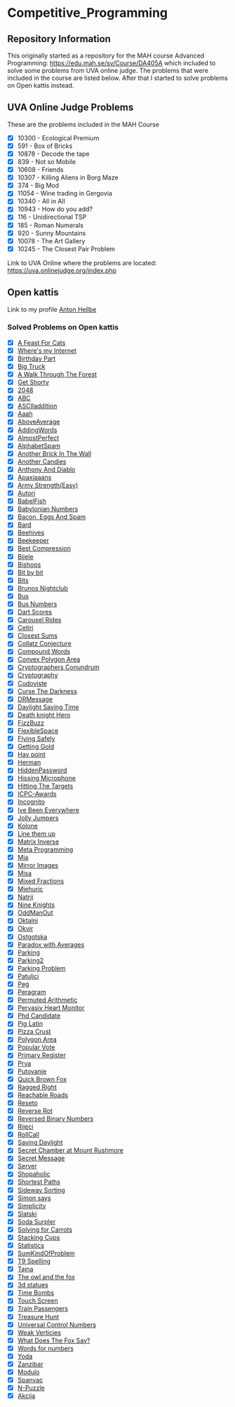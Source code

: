# Competitive_Programming

## Repository Information

This originally started as a repository for the MAH course Advanced Programming: https://edu.mah.se/sv/Course/DA405A which included to solve some problems from UVA online judge. The problems that were included in the course are listed below. After that I started to solve problems on Open kattis instead.


## UVA Online Judge Problems

These are the problems included in the MAH Course

- [x] 10300 - Ecological Premium
- [x] 591 - Box of Bricks
- [x] 10878 - Decode the tape
- [x] 839 - Not so Mobile
- [x] 10608 - Friends
- [x] 10307 - Killing Aliens in Borg Maze
- [x] 374 - Big Mod
- [x] 11054 - Wine trading in Gergovia
- [x] 10340 - All in All
- [x] 10943 - How do you add?
- [x] 116 - Unidirectional TSP
- [x] 185 - Roman Numerals
- [x] 920 - Sunny Mountains
- [x] 10078 - The Art Gallery
- [x] 10245 - The Closest Pair Problem

Link to UVA Online where the problems are located:
https://uva.onlinejudge.org/index.php

## Open kattis
Link to my profile [Anton Hellbe](https://open.kattis.com/users/anton-hellbe)
### Solved Problems on Open kattis

- [x] [A Feast For Cats]()
- [x] [Where's my Internet](https://github.com/AntonHellbe/Competitve_Programming/blob/master/OpenKattis/WheresMyInternet.java)
- [x] [Birthday Part](https://github.com/AntonHellbe/Competitve_Programming/blob/master/OpenKattis/BirthdayParty.java)
- [x] [Big Truck](https://github.com/AntonHellbe/Competitve_Programming/blob/master/OpenKattis/BigTruck.java)
- [x] [A Walk Through The Forest](https://github.com/AntonHellbe/Competitve_Programming/blob/master/OpenKattis/AWalkThroughTheForest.java)
- [x] [Get Shorty](https://github.com/AntonHellbe/Competitve_Programming/blob/master/OpenKattis/GetShorty.java)
- [x] [2048](https://github.com/AntonHellbe/Competitve_Programming/blob/master/OpenKattis/2048.java)
- [x] [ABC](https://github.com/AntonHellbe/Competitve_Programming/blob/master/OpenKattis/ABC.java)
- [x] [ASCIIaddition](https://github.com/AntonHellbe/Competitve_Programming/blob/master/OpenKattis/ASCIIaddition.java)
- [x] [Aaah](https://github.com/AntonHellbe/Competitve_Programming/blob/master/OpenKattis/Aaahhh.java)
- [x] [AboveAverage](https://github.com/AntonHellbe/Competitve_Programming/blob/master/OpenKattis/AboveAverage.java)
- [x] [AddingWords](https://github.com/AntonHellbe/Competitve_Programming/blob/master/OpenKattis/AddingWords.java)
- [x] [AlmostPerfect](https://github.com/AntonHellbe/Competitve_Programming/blob/master/OpenKattis/AlmostPerfect.java)
- [x] [AlphabetSpam](https://github.com/AntonHellbe/Competitve_Programming/blob/master/OpenKattis/AlphabetSpam.java)
- [x] [Another Brick In The Wall](https://github.com/AntonHellbe/Competitve_Programming/blob/master/OpenKattis/AnotherBrickInTheWall.java)
- [x] [Another Candies](https://github.com/AntonHellbe/Competitve_Programming/blob/master/OpenKattis/AnotherCandies.java)
- [x] [Anthony And Diablo](https://github.com/AntonHellbe/Competitve_Programming/blob/master/OpenKattis/AnthonyAndDiablo.java)
- [x] [Apaxiaaans](https://github.com/AntonHellbe/Competitve_Programming/blob/master/OpenKattis/Apaxiaaaaans.java)
- [x] [Army Strength(Easy)](https://github.com/AntonHellbe/Competitve_Programming/blob/master/OpenKattis/ArmyStrength.java)
- [x] [Autori](https://github.com/AntonHellbe/Competitve_Programming/blob/master/OpenKattis/Autori.java)
- [x] [BabelFish](https://github.com/AntonHellbe/Competitve_Programming/blob/master/OpenKattis/Babelfish.java)
- [x] [Babylonian Numbers](https://github.com/AntonHellbe/Competitve_Programming/blob/master/OpenKattis/BabylonianNumbers.java)
- [x] [Bacon, Eggs And Spam](https://github.com/AntonHellbe/Competitve_Programming/blob/master/OpenKattis/BaconEggsSpam.java)
- [x] [Bard](https://github.com/AntonHellbe/Competitve_Programming/blob/master/OpenKattis/Bard.java)
- [x] [Beehives](https://github.com/AntonHellbe/Competitve_Programming/blob/master/OpenKattis/Beehives.java)
- [x] [Beekeeper](https://github.com/AntonHellbe/Competitve_Programming/blob/master/OpenKattis/Beekeeper.java)
- [x] [Best Compression](https://github.com/AntonHellbe/Competitve_Programming/blob/master/OpenKattis/BestCompression.java)
- [x] [Bijele](https://github.com/AntonHellbe/Competitve_Programming/blob/master/OpenKattis/Bijele.java)
- [x] [Bishops](https://github.com/AntonHellbe/Competitve_Programming/blob/master/OpenKattis/Bishops.java)
- [x] [Bit by bit](https://github.com/AntonHellbe/Competitve_Programming/blob/master/OpenKattis/BitByBit.java)
- [x] [Bits](https://github.com/AntonHellbe/Competitve_Programming/blob/master/OpenKattis/Bits.java)
- [x] [Brunos Nightclub](https://github.com/AntonHellbe/Competitve_Programming/blob/master/OpenKattis/BrunosNightclub.java)
- [x] [Bus](https://github.com/AntonHellbe/Competitve_Programming/blob/master/OpenKattis/Bus.java)
- [x] [Bus Numbers](https://github.com/AntonHellbe/Competitve_Programming/blob/master/OpenKattis/BusNumbers.java)
- [x] [Dart Scores](https://github.com/AntonHellbe/Competitve_Programming/blob/master/OpenKattis/CalcDartScores.java)
- [x] [Carousel Rides](https://github.com/AntonHellbe/Competitve_Programming/blob/master/OpenKattis/CarouselRides.java)
- [x] [Cetiri](https://github.com/AntonHellbe/Competitve_Programming/blob/master/OpenKattis/Cetiri.java)
- [x] [Closest Sums](https://github.com/AntonHellbe/Competitve_Programming/blob/master/OpenKattis/ClosestSums.java)
- [x] [Collatz Conjecture](https://github.com/AntonHellbe/Competitve_Programming/blob/master/OpenKattis/CollatzConjecture.java)
- [x] [Compound Words](https://github.com/AntonHellbe/Competitve_Programming/blob/master/OpenKattis/CompoundWords.java)
- [x] [Convex Polygon Area](https://github.com/AntonHellbe/Competitve_Programming/blob/master/OpenKattis/ConvexPolygonArea.java)
- [x] [Cryptographers Conundrum](https://github.com/AntonHellbe/Competitve_Programming/blob/master/OpenKattis/CryptographersConundrum.java)
- [x] [Cryptography](https://github.com/AntonHellbe/Competitve_Programming/blob/master/OpenKattis/Cryptography.java)
- [x] [Cudoviste](https://github.com/AntonHellbe/Competitve_Programming/blob/master/OpenKattis/Cudoviste.java)
- [x] [Curse The Darkness](https://github.com/AntonHellbe/Competitve_Programming/blob/master/OpenKattis/CurseTheDarkness.java)
- [x] [DRMessage](https://github.com/AntonHellbe/Competitve_Programming/blob/master/OpenKattis/DRMMessage.java)
- [x] [Daylight Saving Time](https://github.com/AntonHellbe/Competitve_Programming/blob/master/OpenKattis/DaylightSavingTime.java)
- [x] [Death knight Hero](https://github.com/AntonHellbe/Competitve_Programming/blob/master/OpenKattis/DeathKnightHero.java)
- [x] [FizzBuzz](https://github.com/AntonHellbe/Competitve_Programming/blob/master/OpenKattis/FizzBuzz.java)
- [x] [FlexibleSpace](https://github.com/AntonHellbe/Competitve_Programming/blob/master/OpenKattis/FlexibleSpace.java)
- [x] [Flying Safely](https://github.com/AntonHellbe/Competitve_Programming/blob/master/OpenKattis/FlyingSafely.java)
- [x] [Getting Gold](https://github.com/AntonHellbe/Competitve_Programming/blob/master/OpenKattis/GettingGold.java)
- [x] [Hay point](https://github.com/AntonHellbe/Competitve_Programming/blob/master/OpenKattis/HayPoint.java)
- [x] [Herman](https://github.com/AntonHellbe/Competitve_Programming/blob/master/OpenKattis/Herman.java)
- [x] [HiddenPassword](https://github.com/AntonHellbe/Competitve_Programming/blob/master/OpenKattis/HiddenPassword.java)
- [x] [Hissing Microphone](https://github.com/AntonHellbe/Competitve_Programming/blob/master/OpenKattis/HissingMicrophone.java)
- [x] [Hitting The Targets](https://github.com/AntonHellbe/Competitve_Programming/blob/master/OpenKattis/HittingTheTargets.java)
- [x] [ICPC-Awards](https://github.com/AntonHellbe/Competitve_Programming/blob/master/OpenKattis/ICPCAwards.java)
- [x] [Incognito](https://github.com/AntonHellbe/Competitve_Programming/blob/master/OpenKattis/Incognito.java)
- [x] [Ive Been Everywhere](https://github.com/AntonHellbe/Competitve_Programming/blob/master/OpenKattis/IveBeenEverywhere.java)
- [x] [Jolly Jumpers](https://github.com/AntonHellbe/Competitve_Programming/blob/master/OpenKattis/JollyJumpers.java)
- [x] [Kolone](https://github.com/AntonHellbe/Competitve_Programming/blob/master/OpenKattis/Kolone.java)
- [x] [Line them up](https://github.com/AntonHellbe/Competitve_Programming/blob/master/OpenKattis/LineThemUp.java)
- [x] [Matrix Inverse](https://github.com/AntonHellbe/Competitve_Programming/blob/master/OpenKattis/MatrixInverse.java)
- [x] [Meta Programming](https://github.com/AntonHellbe/Competitve_Programming/blob/master/OpenKattis/MetaProgramming.java)
- [x] [Mia](https://github.com/AntonHellbe/Competitve_Programming/blob/master/OpenKattis/Mia.java)
- [x] [Mirror Images](https://github.com/AntonHellbe/Competitve_Programming/blob/master/OpenKattis/MirrorImages.java)
- [x] [Misa](https://github.com/AntonHellbe/Competitve_Programming/blob/master/OpenKattis/Misa.java)
- [x] [Mixed Fractions](https://github.com/AntonHellbe/Competitve_Programming/blob/master/OpenKattis/MixedFractions.java)
- [x] [Mjehuric](https://github.com/AntonHellbe/Competitve_Programming/blob/master/OpenKattis/Mjehuric.java)
- [x] [Natrji](https://github.com/AntonHellbe/Competitve_Programming/blob/master/OpenKattis/Natrij.java)
- [x] [Nine Knights](https://github.com/AntonHellbe/Competitve_Programming/blob/master/OpenKattis/NineKnights.java)
- [x] [OddManOut](https://github.com/AntonHellbe/Competitve_Programming/blob/master/OpenKattis/OddManOut.java)
- [x] [Oktalni](https://github.com/AntonHellbe/Competitve_Programming/blob/master/OpenKattis/Oktalni.java)
- [x] [Okvir](https://github.com/AntonHellbe/Competitve_Programming/blob/master/OpenKattis/Okvir.java)
- [x] [Ostgotska](https://github.com/AntonHellbe/Competitve_Programming/blob/master/OpenKattis/Ostgotska.java)
- [x] [Paradox with Averages](https://github.com/AntonHellbe/Competitve_Programming/blob/master/OpenKattis/ParadoxWithAverages.java)
- [x] [Parking](https://github.com/AntonHellbe/Competitve_Programming/blob/master/OpenKattis/Parking.java)
- [x] [Parking2](https://github.com/AntonHellbe/Competitve_Programming/blob/master/OpenKattis/Parking2.java)
- [x] [Parking Problem](https://github.com/AntonHellbe/Competitve_Programming/blob/master/OpenKattis/ParkingProblem.java)
- [x] [Patuljci](https://github.com/AntonHellbe/Competitve_Programming/blob/master/OpenKattis/Patuljci.java)
- [x] [Peg](https://github.com/AntonHellbe/Competitve_Programming/blob/master/OpenKattis/Peg.java)
- [x] [Peragram](https://github.com/AntonHellbe/Competitve_Programming/blob/master/OpenKattis/Peragrams.java)
- [x] [Permuted Arithmetic](https://github.com/AntonHellbe/Competitve_Programming/blob/master/OpenKattis/PermutedArithmeticSequence.java)
- [x] [Pervasiv Heart Monitor](https://github.com/AntonHellbe/Competitve_Programming/blob/master/OpenKattis/PervasiveHeartMonitor.java)
- [x] [Phd Candidate](https://github.com/AntonHellbe/Competitve_Programming/blob/master/OpenKattis/PhDCandidate.java)
- [x] [Pig Latin](https://github.com/AntonHellbe/Competitve_Programming/blob/master/OpenKattis/PigLatin.java)
- [x] [Pizza Crust](https://github.com/AntonHellbe/Competitve_Programming/blob/master/OpenKattis/PizzaCrust.java)
- [x] [Polygon Area](https://github.com/AntonHellbe/Competitve_Programming/blob/master/OpenKattis/PolygonArea.java)
- [x] [Popular Vote](https://github.com/AntonHellbe/Competitve_Programming/blob/master/OpenKattis/PopularVote.java)
- [x] [Primary Register](https://github.com/AntonHellbe/Competitve_Programming/blob/master/OpenKattis/PrimaryRegister.java)
- [x] [Prva](https://github.com/AntonHellbe/Competitve_Programming/blob/master/OpenKattis/Prva.java)
- [x] [Putovanje](https://github.com/AntonHellbe/Competitve_Programming/blob/master/OpenKattis/Putovanje.java)
- [x] [Quick Brown Fox](https://github.com/AntonHellbe/Competitve_Programming/blob/master/OpenKattis/QuickBrownFox.java)
- [x] [Ragged Right](https://github.com/AntonHellbe/Competitve_Programming/blob/master/OpenKattis/RaggedRight.java)
- [x] [Reachable Roads](https://github.com/AntonHellbe/Competitve_Programming/blob/master/OpenKattis/ReachableRoads.java)
- [x] [Reseto](https://github.com/AntonHellbe/Competitve_Programming/blob/master/OpenKattis/Reseto.java)
- [x] [Reverse Rot](https://github.com/AntonHellbe/Competitve_Programming/blob/master/OpenKattis/ReverseRot.java)
- [x] [Reversed Binary Numbers](https://github.com/AntonHellbe/Competitve_Programming/blob/master/OpenKattis/ReversedBinaryNumbers.java)
- [x] [Rijeci](https://github.com/AntonHellbe/Competitve_Programming/blob/master/OpenKattis/Rijeci.java)
- [x] [RollCall](https://github.com/AntonHellbe/Competitve_Programming/blob/master/OpenKattis/RollCall.java)
- [x] [Saving Daylight](https://github.com/AntonHellbe/Competitve_Programming/blob/master/OpenKattis/SavingDaylight.java)
- [x] [Secret Chamber at Mount Rushmore](https://github.com/AntonHellbe/Competitve_Programming/blob/master/OpenKattis/SecretChamberAtMountRushmore.java)
- [x] [Secret Message](https://github.com/AntonHellbe/Competitve_Programming/blob/master/OpenKattis/SecretMessage.java)
- [x] [Server](https://github.com/AntonHellbe/Competitve_Programming/blob/master/OpenKattis/Server.java)
- [x] [Shopaholic](https://github.com/AntonHellbe/Competitve_Programming/blob/master/OpenKattis/Shopaholic.java)
- [x] [Shortest Paths](https://github.com/AntonHellbe/Competitve_Programming/blob/master/OpenKattis/ShortestPaths.java)
- [x] [Sideway Sorting](https://github.com/AntonHellbe/Competitve_Programming/blob/master/OpenKattis/SidewaySorting.java)
- [x] [Simon says](https://github.com/AntonHellbe/Competitve_Programming/blob/master/OpenKattis/SimonSays.java)
- [x] [Simplicity](https://github.com/AntonHellbe/Competitve_Programming/blob/master/OpenKattis/Simplicity.java)
- [x] [Slatski](https://github.com/AntonHellbe/Competitve_Programming/blob/master/OpenKattis/Slatski.java)
- [x] [Soda Surpler](https://github.com/AntonHellbe/Competitve_Programming/blob/master/OpenKattis/SodaSurpler.java)
- [x] [Solving for Carrots](https://github.com/AntonHellbe/Competitve_Programming/blob/master/OpenKattis/SolvingForCarrots.java)
- [x] [Stacking Cups](https://github.com/AntonHellbe/Competitve_Programming/blob/master/OpenKattis/StackingCups.java)
- [x] [Statistics](https://github.com/AntonHellbe/Competitve_Programming/blob/master/OpenKattis/Statistics.java)
- [x] [SumKindOfProblem](https://github.com/AntonHellbe/Competitve_Programming/blob/master/OpenKattis/SumKindOfProblem.java)
- [x] [T9 Spelling](https://github.com/AntonHellbe/Competitve_Programming/blob/master/OpenKattis/T9Spelling.java)
- [x] [Tajna](https://github.com/AntonHellbe/Competitve_Programming/blob/master/OpenKattis/Tajna.java)
- [x] [The owl and the fox](https://github.com/AntonHellbe/Competitve_Programming/blob/master/OpenKattis/TheOwl.java)
- [x] [3d statues](https://github.com/AntonHellbe/Competitve_Programming/blob/master/OpenKattis/ThreeDStatues.java)
- [x] [Time Bombs](https://github.com/AntonHellbe/Competitve_Programming/blob/master/OpenKattis/TimeBomb.java)
- [x] [Touch Screen](https://github.com/AntonHellbe/Competitve_Programming/blob/master/OpenKattis/TouchScreen.java)
- [x] [Train Passengers](https://github.com/AntonHellbe/Competitve_Programming/blob/master/OpenKattis/TrainPassengers.java)
- [x] [Treasure Hunt](https://github.com/AntonHellbe/Competitve_Programming/blob/master/OpenKattis/TreasureHunt.java)
- [x] [Universal Control Numbers](https://github.com/AntonHellbe/Competitve_Programming/blob/master/OpenKattis/UniversalControlNumbers.java)
- [x] [Weak Verticies](https://github.com/AntonHellbe/Competitve_Programming/blob/master/OpenKattis/WeakVertices.java)
- [x] [What Does The Fox Say?](https://github.com/AntonHellbe/Competitve_Programming/blob/master/OpenKattis/WhatDoesTheFoxSay.java)
- [x] [Words for numbers](https://github.com/AntonHellbe/Competitve_Programming/blob/master/OpenKattis/WordsForNumbers.java)
- [x] [Yoda](https://github.com/AntonHellbe/Competitve_Programming/blob/master/OpenKattis/Yoda.java)
- [x] [Zanzibar](https://github.com/AntonHellbe/Competitve_Programming/blob/master/OpenKattis/Zanzi.java)
- [x] [Modulo](https://github.com/AntonHellbe/Competitve_Programming/blob/master/OpenKattis/modulo.java)
- [x] [Spanvac](https://github.com/AntonHellbe/Competitve_Programming/blob/master/OpenKattis/spavanac.java)
- [x] [N-Puzzle](https://github.com/AntonHellbe/Competitve_Programming/blob/master/OpenKattis/NPuzzle.java)
- [x] [Akcija](https://github.com/AntonHellbe/Competitve_Programming/blob/master/OpenKattis/Akcija.java)
